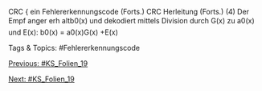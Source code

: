 CRC { ein Fehlererkennungscode (Forts.)
CRC Herleitung (Forts.)
(4) Der Empf anger erh altb0(x) und dekodiert mittels Division durch G(x) zu
a0(x) und E(x):
b0(x) = a0(x)G(x) +E(x)

   Tags & Topics:
   #Fehlererkennungscode

[Previous: #KS_Folien_19](KS_Folien_19.md)

[Next: #KS_Folien_19](KS_Folien_19.md)